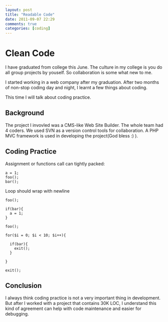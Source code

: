 ```yaml
---
layout: post
title: "Readable Code"
date: 2011-09-07 22:29
comments: true
categories: [coding] 
---
```


# Clean Code

I have graduated from college this June. The culture in my college is you do all group projects by youself. So collaboration is some what new to me.

I started working in a web company after my graduation. After two months of non-stop coding day and night, I learnt a few things about coding.

This time I will talk about coding practice.

## Background

The project I invovled was a CMS-like Web Site Builder. The whole team had 4 coders. We used SVN as a version control tools for collaboration. A PHP MVC framework is used in developing the project(God bless :) ).

## Coding Practice

Assignment or functions call can tightly packed:

    a = 1;
    foo();
    bar();

Loop should wrap with newline

    foo();

    if(bar){
      a = 1;
    }

    foo();

    for($i = 0; $i < 10; $i++){

      if(bar){
        exit();
      }

    }

    exit();

## Conclusion

I always think coding practice is not a very important thing in development. But after I worked with a project that contains 30K LOC, I understand this kind of agreement can help with code maintenance and easier for debugging.

